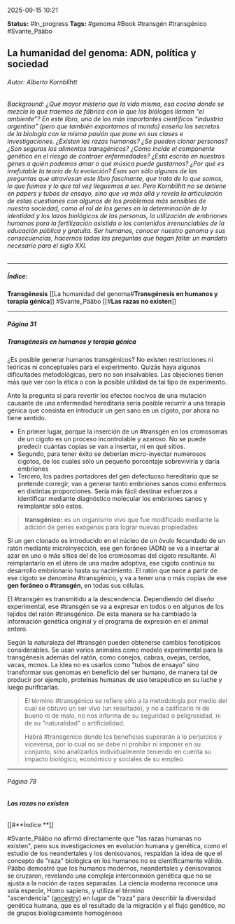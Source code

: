 2025-09-15 10:21

**Status:** #In_progress 
**Tags:** #genoma #Book #transgén  #transgénico #Svante_Pääbo 
## La humanidad del genoma: ADN, política y sociedad

###### *Autor:* Alberto Kornblihtt
###### *Background:* ¿Qué mayor misterio que la vida misma, esa cocina donde se mezcla lo que traemos de fábrica con lo que los biólogos llaman “el ambiente”? En este libro, uno de los más importantes científicos “industria argentina” (pero que también exportamos al mundo) enseña los secretos de la biología con la misma pasión que pone en sus clases e investigaciones. ¿Existen las razas humanas? ¿Se pueden clonar personas? ¿Son seguros los alimentos transgénicos? ¿Cómo incide el componente genético en el riesgo de contraer enfermedades? ¿Está escrito en nuestros genes a quién podemos amar o qué música puede gustarnos? ¿Por qué es irrefutable la teoría de la evolución? Esas son sólo algunas de las preguntas que atraviesan este libro fascinante, que trata de lo que somos, lo que fuimos y lo que tal vez lleguemos a ser. Pero Kornblihtt no se detiene en papers y tubos de ensayo, sino que va más allá y revela la articulación de estas cuestiones con algunos de los problemas más sensibles de nuestra sociedad, como el rol de los genes en la determinación de la identidad y los lazos biológicos de las personas, la utilización de embriones humanos para la fertilización asistida o los contenidos irrenunciables de la educación pública y gratuita. Ser humanos, conocer nuestro genoma y sus consecuencias, hacernos todas las preguntas que hagan falta: un mandato necesario para el siglo XXI.

---
##### **Índice:**
**Transgénesis** [[La humanidad del genoma#**Transgénesis en humanos y terapia génica**]]
#Svante_Pääbo [[#**Las razas no existen**]]

---
##### **Página 31**
##### **Transgénesis en humanos y terapia génica**
¿Es posible generar humanos transgénicos? No existen restricciones ni teóricas ni conceptuales para el experimento. Quizás haya algunas dificultades metodológicas, pero no son insalvables.
Las objeciones tienen más que ver con la ética o con la posible utilidad de tal tipo de experimento.

Ante la pregunta si para revertir los efectos nocivos de una mutación causante de una enfermedad hereditaria sería posible recurrir a una terapia génica que consista en introducir un gen sano en un cigoto, por ahora no tiene sentido.

- En primer lugar, porque la inserción de un #transgén en los cromosomas de un cigoto es un proceso incontrolable y azaroso. No se puede predecir cuántas copias se van a insertar, ni en qué sitios.
- Segundo, para tener éxito se deberían micro-inyectar numerosos cigotos, de los cuales sólo un pequeño porcentaje sobreviviría y daría embriones
- Tercero, los padres portadores del gen defectuoso hereditario que se pretende corregir, van a generar tanto embriones sanos como enfermos en distintas proporciones. Sería más fácil destinar esfuerzos a identificar mediante diagnóstico molecular los embriones sanos y reimplantar sólo estos.

>**transgénico:** es un organismo vivo que fue modificado mediante la adición de genes exógenos para lograr nuevas propiedades

Si un gen clonado es introducido en el núcleo de un óvulo fecundado de un ratón mediante microinyección, ese gen foráneo (ADN) se va a insertar al azar en uno o más sitios del de los cromosomas del cigoto resultante.
Al reimplantarlo en el útero de una madre adoptiva, ese cigoto continúa su desarrollo embrionario hasta su nacimiento.
El ratón que nace a partir de ese cigoto se denomina #transgénico, y va a tener una o más copias de ese **gen foráneo o #transgén**, en todas sus células.

El #transgén es transmitido a la descendencia. Dependiendo del diseño experimental, ese #transgén se va a expresar en todos o en algunos de los tejidos del ratón #transgénico.
De esta manera se ha cambiado la información genética original y el programa de expresión en el animal entero.

Según la naturaleza del #transgén pueden obtenerse cambios fenotípicos considerables.
Se usan varios animales como modelo experimental para la transgénesis además del ratón, como conejos, cabras, ovejas, cerdos, vacas, monos.
La idea no es usarlos como "tubos de ensayo" sino transformar sus genomas en beneficio del ser humano, de manera tal de producir por ejemplo, proteínas humanas de uso terapéutico en su luche y luego purificarlas.

>El término #transgénico  se refiere sólo a la metodología por medio del cual se obtuvo un ser vivo (un resultado), y no a calificarlo ni de bueno ni de malo, no nos informa de su seguridad o peligrosidad, ni de su "naturalidad" o artificialidad.
>
>Habrá #transgénico donde los beneficios superarán a lo perjuicios y viceversa, por lo cual no se debe ni prohibir ni imponer en su conjunto, sino analizarlos individualmente teniendo en cuenta su impacto biológico, económico y sociales de su empleo.

---
###### Página 78
###### **Las razas no existen**
[[#**Índice **]]

#Svante_Pääbo no afirmó directamente que "las razas humanas no existen", pero sus investigaciones en evolución humana y genética, como el estudio de los neandertales y los denisovanos, respaldan la idea de que el concepto de "raza" biológica en los humanos no es científicamente válido.
Pääbo demostró que los humanos modernos, neandertales y denisovanos se cruzaron, revelando una compleja interconexión genética que no se ajusta a la noción de razas separadas. La ciencia moderna reconoce una sola especie, Homo sapiens, y utiliza el término "ascendencia" ([ancestry](https://www.google.com/search?sca_esv=5b71cfa89013eb9f&cs=1&sxsrf=AE3TifNsWPjkgfvGU-5gU_1xWFdD4efPBg%3A1757942333391&q=ancestry&sa=X&ved=2ahUKEwjk2qTC7dqPAxUPp5UCHUFVAEQQxccNegQIBBAB&mstk=AUtExfCVOp3_ScdOmL5z7da8B2SE5_U1w_WgpzzKWsSpnS6P--eFHkgFjwO4sU_mbbWUlcdHDKwRME8BCrJfOgy1FS9u0e2aWX2IFNRlJCJhLvcd4KVaYVIVBPbFrwhunIoq3qcHnDKnW4-iMuX5FJhkl9OdiWQ7VGxASi4d1WU9Yike6eP8A7HbKdM2P16GEUTxkC969NDvCXcHsLlDVKqdDhQp27utR11X55-aJvBg2Mo_aadfVm9oIfoevrlMwml8fivEmNX-5whBPTZp4N9gzS-V&csui=3)) en lugar de "raza" para describir la diversidad genética humana, que es el resultado de la migración y el flujo genético, no de grupos biológicamente homogéneos
